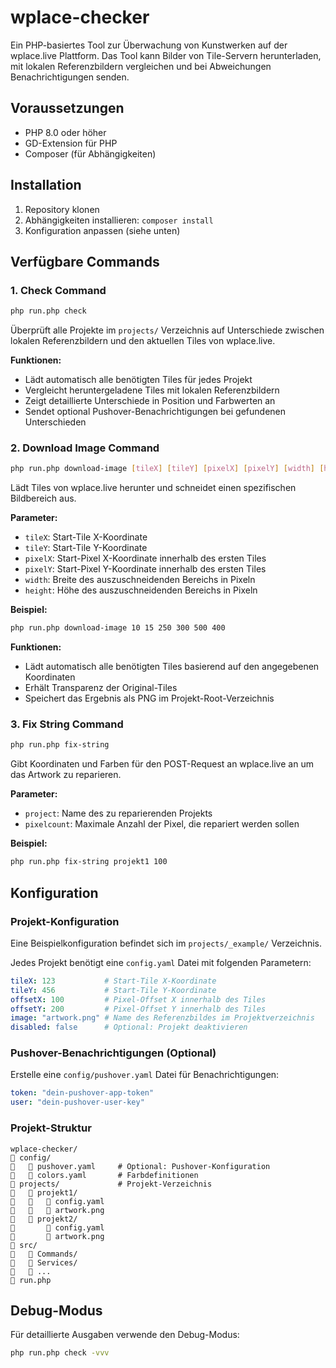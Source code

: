 # wplace-checker

Ein PHP-basiertes Tool zur Überwachung von Kunstwerken auf der wplace.live Plattform. Das Tool kann Bilder von Tile-Servern herunterladen, mit lokalen Referenzbildern vergleichen und bei Abweichungen Benachrichtigungen senden.

## Voraussetzungen

- PHP 8.0 oder höher
- GD-Extension für PHP
- Composer (für Abhängigkeiten)

## Installation

1. Repository klonen
2. Abhängigkeiten installieren: `composer install`
3. Konfiguration anpassen (siehe unten)

## Verfügbare Commands

### 1. Check Command

```bash
php run.php check
```

Überprüft alle Projekte im `projects/` Verzeichnis auf Unterschiede zwischen lokalen Referenzbildern und den aktuellen Tiles von wplace.live.

**Funktionen:**
- Lädt automatisch alle benötigten Tiles für jedes Projekt
- Vergleicht heruntergeladene Tiles mit lokalen Referenzbildern
- Zeigt detaillierte Unterschiede in Position und Farbwerten an
- Sendet optional Pushover-Benachrichtigungen bei gefundenen Unterschieden

### 2. Download Image Command

```bash
php run.php download-image [tileX] [tileY] [pixelX] [pixelY] [width] [height]
```

Lädt Tiles von wplace.live herunter und schneidet einen spezifischen Bildbereich aus.

**Parameter:**
- `tileX`: Start-Tile X-Koordinate
- `tileY`: Start-Tile Y-Koordinate  
- `pixelX`: Start-Pixel X-Koordinate innerhalb des ersten Tiles
- `pixelY`: Start-Pixel Y-Koordinate innerhalb des ersten Tiles
- `width`: Breite des auszuschneidenden Bereichs in Pixeln
- `height`: Höhe des auszuschneidenden Bereichs in Pixeln

**Beispiel:**
```bash
php run.php download-image 10 15 250 300 500 400
```

**Funktionen:**
- Lädt automatisch alle benötigten Tiles basierend auf den angegebenen Koordinaten
- Erhält Transparenz der Original-Tiles
- Speichert das Ergebnis als PNG im Projekt-Root-Verzeichnis

### 3. Fix String Command

```bash
php run.php fix-string
```

Gibt Koordinaten und Farben für den POST-Request an wplace.live an um das Artwork zu reparieren.

**Parameter:**
- `project`: Name des zu reparierenden Projekts
- `pixelcount`: Maximale Anzahl der Pixel, die repariert werden sollen

**Beispiel:**
```bash
php run.php fix-string projekt1 100
```

## Konfiguration

### Projekt-Konfiguration

Eine Beispielkonfiguration befindet sich im `projects/_example/` Verzeichnis.

Jedes Projekt benötigt eine `config.yaml` Datei mit folgenden Parametern:

```yaml
tileX: 123           # Start-Tile X-Koordinate
tileY: 456           # Start-Tile Y-Koordinate
offsetX: 100         # Pixel-Offset X innerhalb des Tiles
offsetY: 200         # Pixel-Offset Y innerhalb des Tiles
image: "artwork.png" # Name des Referenzbildes im Projektverzeichnis
disabled: false      # Optional: Projekt deaktivieren
```

### Pushover-Benachrichtigungen (Optional)

Erstelle eine `config/pushover.yaml` Datei für Benachrichtigungen:
```yaml
token: "dein-pushover-app-token"
user: "dein-pushover-user-key"
```

### Projekt-Struktur

```
wplace-checker/
   config/
      pushover.yaml     # Optional: Pushover-Konfiguration
      colors.yaml       # Farbdefinitionen
   projects/             # Projekt-Verzeichnis
      projekt1/
         config.yaml
         artwork.png
      projekt2/
          config.yaml
          artwork.png
   src/
      Commands/
      Services/
      ...
   run.php
```

## Debug-Modus

Für detaillierte Ausgaben verwende den Debug-Modus:
```bash
php run.php check -vvv
```